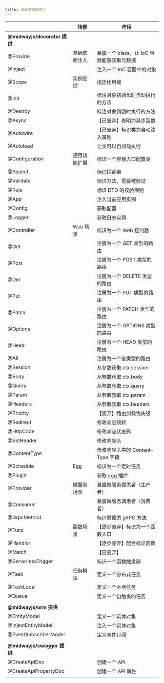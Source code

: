 ```yaml
---
title: 现有装饰器索引
---
```


  


|  | 场景 | 作用 |
| --- | --- | --- |
| **@midwayjs/decorator 提供** |  |  |
| @Provide | 基础依赖注入 | 暴露一个 class，让 IoC 容器能够获取元数据 |
| @Inject |  | 注入一个 IoC 容器中的对象 |
| @Scope | 实例管理 | 指定作用域 |
| @Init |  | 标注对象初始化时自动执行的方法 |
| @Destroy |  | 标注对象销毁时执行的方法 |
| @Async |  | 【已废弃】表明为异步函数 |
| @Autowire |  | 【已废弃】标识类为自动注入属性 |
| @Autoload |  | 让类可以自加载执行 |
| @Configuration | 通用功能扩展 | 标识一个容器入口配置类 |
| @Aspect |  | 标识拦截器 |
| @Validate |  | 标识方法，需要被验证 |
| @Rule |  | 标识 DTO 的校验规则 |
| @App |  | 注入当前应用实例 |
| @Config |  | 获取配置 |
| @Logger |  | 获取日志实例 |
| @Controller | Web 场景 | 标识为一个 Web 控制器 |
| @Get |  | 注册为一个 GET 类型的路由 |
| @Post |  | 注册为一个 POST 类型的路由 |
| @Del |  | 注册为一个 DELETE 类型的路由 |
| @Put |  | 注册为一个 PUT 类型的路由 |
| @Patch |  | 注册为一个 PATCH 类型的路由 |
| @Options |  | 注册为一个 OPTIONS 类型的路由 |
| @Head |  | 注册为一个 HEAD 类型的路由 |
| @All |  | 注册为一个全类型的路由 |
| @Session |  | 从参数获取 ctx.session |
| @Body |  | 从参数获取 ctx.body |
| @Query |  | 从参数获取 ctx.query |
| @Param |  | 从参数获取 ctx.param |
| @Headers |  | 从参数获取 ctx.headers |
| @Priority |  | 【废弃】路由加载优先级 |
| @Redirect |  | 修改响应跳转 |
| @HttpCode |  | 修改响应状态码 |
| @SetHeader |  | 修改响应头 |
| @ContentType |  | 修改响应头中的 Content-Type 字段 |
| @Schedule | Egg | 标识为一个定时任务 |
| @Plugin |  | 获取 egg 插件 |
| @Provider | 微服务场景 | 暴露微服务提供者（生产者） |
| @Consumer |  | 暴露微服务调用者（消费者） |
| @GrpcMethod |  | 标识暴露的 gRPC 方法 |
| @Func | 函数场景 | 【逐步废弃】标识为一个函数入口 |
| @Handler |  | 【逐步废弃】配合标记函数 |
| @Match |  | 【已废弃】 |
| @ServerlessTrigger |  | 标识一个函数触发器 |
| @Task  | 任务模块 | 定义一个分布式任务 |
| @TaskLocal |  | 定义一个本地任务 |
| @Queue |  | 定义一个自触发的任务 |
|  |  |  |
| **@midwayjs/orm 提供** |  |  |
| @EntityModel |  | 定义一个实体对象 |
| @InjectEntityModel |  | 注入一个实体对象 |
| @EventSubscriberModel |  | 定义事件订阅 |
|  |  |  |
| **@midwayjs/swagger 提供** |  |  |
| @CreateApiDoc |  | 创建一个 API |
| @CreateApiPropertyDoc |  | 创建一个 API 属性 |
|  |  |  |
